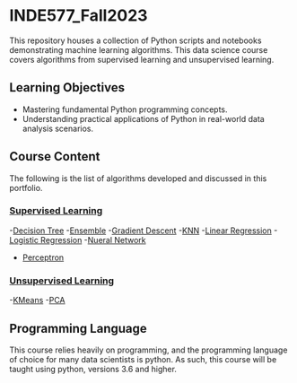 # INDE577_Fall2023
This repository houses a collection of Python scripts and notebooks demonstrating machine learning algorithms. This data science course covers algorithms from supervised learning and unsupervised learning.

## Learning Objectives
- Mastering fundamental Python programming concepts.
- Understanding practical applications of Python in real-world data analysis scenarios.

## Course Content
The following is the list of algorithms developed and discussed in this portfolio. 
### [Supervised Learning](Supervised_Learning)
 -[Decision Tree](Supervised_Learning/Decision_Trees)
 -[Ensemble](Supervised_Learning/Ensemble)
 -[Gradient Descent](Supervised_Learning/Gradient_Descent)
 -[KNN](Supervised_Learning/KNN)
 -[Linear Regression](Supervised_Learning/Linear_Regression)
 -[Logistic Regression](Supervised_Learning/Logistic_Regression)
 -[Nueral Network](Supervised_Learning/Nueral_Network(MulilyerPerceptron))
 - [Perceptron](Supervised_Learning/Perceptron)

### [Unsupervised Learning](Unsupervised_Learning)
 -[KMeans]()
 -[PCA]()

## Programming Language
This course relies heavily on programming, and the programming language of choice for many data scientists is python. As such, this course will be taught using python, versions 3.6 and higher.

